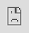 Title: PyData Amsterdam
Icon: icon-code-outline
Date: 2016-03-12
Tags: opencv; face recognition; python; classification
Slug: 2016-03-12-pydata-amsterdam
Summary: Presented building a face recognition system with OpenCV.
Timeline: yes
Video: <iframe style="position:absolute;top:0;left:0;width:100%;height:100%;" src="https://www.youtube.com/embed/MDaZtJPv3Ik?rel=0&amp;showinfo=0" frameborder="0" allow="autoplay; encrypted-media" allowfullscreen></iframe>

<iframe width="560" height="315" src="https://www.youtube.com/embed/MDaZtJPv3Ik?rel=0&amp;showinfo=0" frameborder="0" allow="autoplay; encrypted-media" allowfullscreen></iframe>

https://pydata.org/amsterdam2016/schedule/presentation/21/index.html

Building a face recognition system with OpenCV

Description
In this tutorial we will create a face recognition application from scratch, it will provide you hands-on experience on the basics of Face Recognition. We will use the OpenCV library which makes the tutorial accessible to beginners. Together, we'll go from building our face dataset to recognizing faces in a live video. If time permits we will use this face recognition system to classify banking da

Abstract
Building a live face recognition system in the blink of a very slow eye

In this hands-on tutorial we will build a live face recognition system from scratch with the use of the OpenCV methods. Since face recognition is the main goal of this tutorial we will form teams of 2-3 people and recognize the faces in a live feed. We will make use of the OpenCV computer vision and machine learning library. OpenCV includes a comprehensive set of both classic and state-of-the-art computer vision and machine learning algorithms. These algorithms can be used to:

Detect Faces
Recognize Faces
Identify Objects
Classify human actions in videos
Track camera movement
Track moving objects

Extract 3D models of objects
Produce 3D point clouds from stereo cameras
Stitch images together to produce a high resolution image of an entire scene
Find similar images from an image database
Remove red eyes from images taken using flash
Follow eye movements
OpenCV is a great tool to have in hand when dealing with data problems related to media. In the case you want to create your own tuned algorithm, due to its simplicity it lets you use the majority of your resources on developing the algorithm itself and not on the manipulation of the data, which can be a pain in the … .

OpenCV is not limited to Python but has C++, C, Java and MATLAB interfaces and supports Windows, Linux, Android and Mac OS.

Syllabus
Basics of image and video manipulations
Let’s take a picture
OpenCV and Pyplot formats: GBR vs RGB
Let’s take a video
Write and read picture from file
Detecting faces
Using OpenCV methods to recognize faces in a video
Draw output rectangle to recognize face
Let’s take a video
Extract the face detected
Build our data set
Defining image and video manipulation classes
Normalizing the dataset
Creating the directory skeleton with our data
Take pictures of each person in the team
Train the face recognition algorithm
Brief in-depth description of algorithm
Use dataset to train classification algorithm
Recognize faces in a live video feed
Apply trained model on detected face in live feed
Remarks on other OpenCV face recognition methods
Playing with the OpenCV face recognition algorithm on banking data
Requiered Packages to follow hands-on
cv2 (OpenCV)
Numpy
os
matpotlib
sys
time
IPython.display

To get the most of the tutorial is highly recommended to have OpenCV installed since compilation from source is required. See you there!
